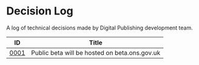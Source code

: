 Decision Log
============

A log of technical decisions made by Digital Publishing development team.

| ID   | Title
| ---- | -----
| [0001](0001.md) | Public beta will be hosted on beta.ons.gov.uk